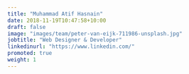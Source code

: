```yaml
---
title: "Muhammad Atif Hasnain"
date: 2018-11-19T10:47:58+10:00
draft: false
image: "images/team/peter-van-eijk-711986-unsplash.jpg"
jobtitle: "Web Designer & Developer"
linkedinurl: "https://www.linkedin.com/"
promoted: true
weight: 1
---
```

